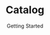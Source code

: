 ---
layout: page
title: Catalog
subtitle: Getting Started
menubar: docs_menu
show_sidebar: false
toc: true
---